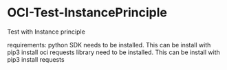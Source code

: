 # OCI-Test-InstancePrinciple
Test with Instance principle

requirements:
python SDK needs to be installed. This can be install with pip3 install oci
requests library need to be installed. This can be install with pip3 install requests

